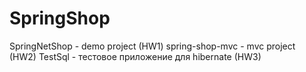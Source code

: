 # SpringShop

SpringNetShop - demo project (HW1)
spring-shop-mvc - mvc project (HW2)
TestSql - тестовое приложение для hibernate (HW3)